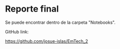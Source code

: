 # Reporte final
Se puede encontrar dentro de la carpeta "Notebooks".

GitHub link: 

https://github.com/josue-islas/EmTech_2
